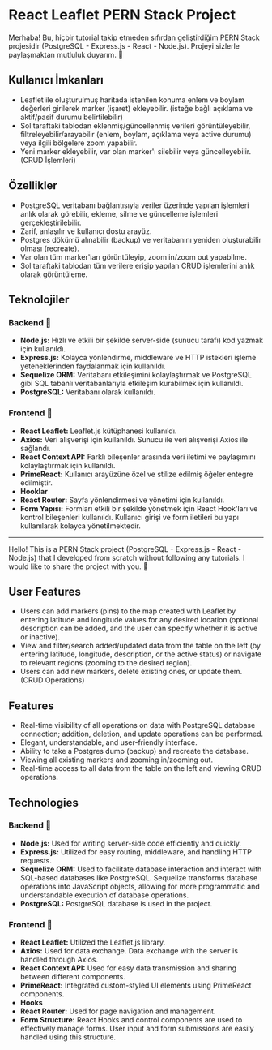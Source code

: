 # React Leaflet PERN Stack Project

Merhaba! Bu, hiçbir tutorial takip etmeden sıfırdan geliştirdiğim PERN Stack projesidir (PostgreSQL - Express.js - React - Node.js). Projeyi sizlerle paylaşmaktan mutluluk duyarım. 🎉 

## Kullanıcı İmkanları

- Leaflet ile oluşturulmuş haritada istenilen konuma enlem ve boylam değerleri girilerek marker (işaret) ekleyebilir. (isteğe bağlı açıklama ve aktif/pasif durumu belirtilebilir)
- Sol taraftaki tablodan eklenmiş/güncellenmiş verileri görüntüleyebilir, filtreleyebilir/arayabilir (enlem, boylam, açıklama veya active durumu) veya ilgili bölgelere zoom yapabilir.
- Yeni marker ekleyebilir, var olan marker'ı silebilir veya güncelleyebilir. (CRUD İşlemleri)

## Özellikler

- PostgreSQL veritabanı bağlantısıyla veriler üzerinde yapılan işlemleri anlık olarak görebilir, ekleme, silme ve güncelleme işlemleri gerçekleştirilebilir.
- Zarif, anlaşılır ve kullanıcı dostu arayüz.
- Postgres dökümü alınabilir (backup) ve veritabanını yeniden oluşturabilir olması (recreate).
- Var olan tüm marker'ları görüntüleyip, zoom in/zoom out yapabilme.
- Sol taraftaki tablodan tüm verilere erişip yapılan CRUD işlemlerini anlık olarak görüntüleme.

## Teknolojiler

### Backend 📌 
- **Node.js:** Hızlı ve etkili bir şekilde server-side (sunucu tarafı) kod yazmak için kullanıldı.
- **Express.js:** Kolayca yönlendirme, middleware ve HTTP istekleri işleme yeteneklerinden faydalanmak için kullanıldı.
- **Sequelize ORM:** Veritabanı etkileşimini kolaylaştırmak ve PostgreSQL gibi SQL tabanlı veritabanlarıyla etkileşim kurabilmek için kullanıldı.
- **PostgreSQL:** Veritabanı olarak kullanıldı.

### Frontend 📌 
- **React Leaflet:** Leaflet.js kütüphanesi kullanıldı.
- **Axios:** Veri alışverişi için kullanıldı. Sunucu ile veri alışverişi Axios ile sağlandı.
- **React Context API:** Farklı bileşenler arasında veri iletimi ve paylaşımını kolaylaştırmak için kullanıldı.
- **PrimeReact:** Kullanıcı arayüzüne özel ve stilize edilmiş öğeler entegre edilmiştir.
- **Hooklar**
- **React Router:** Sayfa yönlendirmesi ve yönetimi için kullanıldı.
- **Form Yapısı:** Formları etkili bir şekilde yönetmek için React Hook'ları ve kontrol bileşenleri kullanıldı. Kullanıcı girişi ve form iletileri bu yapı kullanılarak kolayca yönetilmektedir.

- -------------------------------------------------------------------------------------------------------------------------------------------------------------------------------------------------------------------------------------------------------------------------


Hello! This is a PERN Stack project (PostgreSQL - Express.js - React - Node.js) that I developed from scratch without following any tutorials. I would like to share the project with you. 🎉 

## User Features

- Users can add markers (pins) to the map created with Leaflet by entering latitude and longitude values for any desired location (optional description can be added, and the user can specify whether it is active or inactive).
- View and filter/search added/updated data from the table on the left (by entering latitude, longitude, description, or the active status) or navigate to relevant regions (zooming to the desired region).
- Users can add new markers, delete existing ones, or update them. (CRUD Operations)

## Features

- Real-time visibility of all operations on data with PostgreSQL database connection; addition, deletion, and update operations can be performed.
- Elegant, understandable, and user-friendly interface.
- Ability to take a Postgres dump (backup) and recreate the database.
- Viewing all existing markers and zooming in/zooming out.
- Real-time access to all data from the table on the left and viewing CRUD operations.

## Technologies

### Backend 📌 
- **Node.js:** Used for writing server-side code efficiently and quickly.
- **Express.js:** Utilized for easy routing, middleware, and handling HTTP requests.
- **Sequelize ORM:** Used to facilitate database interaction and interact with SQL-based databases like PostgreSQL. Sequelize transforms database operations into JavaScript objects, allowing for more programmatic and understandable execution of database operations.
- **PostgreSQL:** PostgreSQL database is used in the project.

### Frontend 📌 
- **React Leaflet:** Utilized the Leaflet.js library.
- **Axios:** Used for data exchange. Data exchange with the server is handled through Axios.
- **React Context API:** Used for easy data transmission and sharing between different components.
- **PrimeReact:** Integrated custom-styled UI elements using PrimeReact components.
- **Hooks**
- **React Router:** Used for page navigation and management.
- **Form Structure:** React Hooks and control components are used to effectively manage forms. User input and form submissions are easily handled using this structure.


